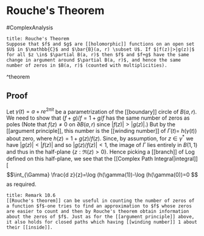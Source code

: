 # Rouche's Theorem
#ComplexAnalysis 

```ad-theorem
title: Rouche's Theorem
Suppose that $f$ and $g$ are [[holomorphic]] functions on an open set $U$ in $\mathbb{C}$ and $\bar{B}(a, r) \subset U$. If $|f(z)|>|g(z)|$ for all $z \in$ $\partial B(a, r)$ then $f$ and $f+g$ have the same change in argument around $\partial B(a, r)$, and hence the same number of zeros in $B(a, r)$ (counted with multiplicities).
```
^theorem

## Proof
Let $\gamma(t)=a+r e^{2 \pi i t}$ be a parametrization of the [[boundary]] circle of $B(a, r)$. We need to show that $(f+g) / f=1+g / f$ has the same number of zeros as poles (Note that $f(z) \neq 0$ on $\partial B(a, r)$ since $|f(z)|>|g(z)|$.) But by the [[argument principle]], this number is the [[winding number]] of $\Gamma(t)=$ $h(\gamma(t))$ about zero, where $h(z)=1+g(z) / f(z)$. Since, by assumption, for $z \in \gamma^{*}$ we have $|g(z)|<|f(z)|$ and so $|g(z) / f(z)|<1$, the image of $\Gamma$ lies entirely in $B(1,1)$ and thus in the half-plane $\{z: \Re(z)>0\}$. Hence picking a [[branch]] of Log defined on this half-plane, we see that the [[Complex Path Integral|integral]] [
$$\int_{\Gamma} \frac{d z}{z}=\log (h(\gamma(1))-\log (h(\gamma(0))=0
$$
as required.
```ad-remark
title: Remark 10.6
[[Rouche's theorem]] can be useful in counting the number of zeros of a function $f$-one tries to find an approximation to $f$ whose zeros are easier to count and then by Rouche's theorem obtain information about the zeros of $f$. Just as for the [[argument principle]] above, it also holds for closed paths which having [[winding number]] 1 about their [[inside]].
```